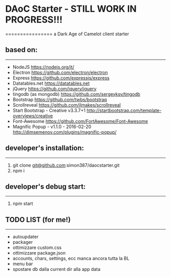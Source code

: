# DAoC Starter - STILL WORK IN PROGRESS!!!
================
a Dark Age of Camelot client starter

## based on:
------------------------
+ NodeJS <https://nodejs.org/it/>
+ Electron <https://github.com/electron/electron>
+ Express <https://github.com/expressjs/express>
+ Datatables.net <https://datatables.net>
+ jQuery <https://github.com/jquery/jquery>
+ tingodb (as mongodb) <https://github.com/sergeyksv/tingodb>
+ Bootstrap <https://github.com/twbs/bootstrap>
+ Scrollreveal <https://github.com/jlmakes/scrollreveal>
+ Start Bootstrap - Creative v3.3.7+1 <http://startbootstrap.com/template-overviews/creative>
+ Font-Awesome <https://github.com/FortAwesome/Font-Awesome>
+ Magnific Popup - v1.1.0 - 2016-02-20 <http://dimsemenov.com/plugins/magnific-popup/>

## developer's installation:
------------------------
1. git clone git@github.com:simon387/daocstarter.git
2. npm i

## developer's debug start:
------------------------
1. npm start

## TODO LIST (for me!)
------------------------
+ autoupdater
+ packager
+ ottimizzare custom.css
+ ottimizzare package.json
+ accounts, chars, settings, ecc manca ancora tutta la BL
+ menu bar
+ spostare db dalla current dir alla app data
